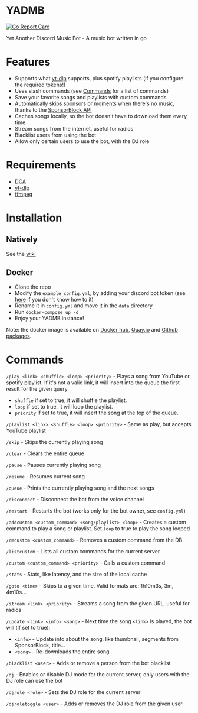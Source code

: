 # YADMB

[![Go Report Card](https://goreportcard.com/badge/github.com/TheTipo01/YADMB)](https://goreportcard.com/report/github.com/TheTipo01/YADMB)

Yet Another Discord Music Bot - A music bot written in go

# Features
- Supports what [yt-dlp](https://github.com/yt-dlp/yt-dlp) supports, plus spotify playlists (if you configure the required tokens!)
- Uses slash commands (see [Commands](#commands) for a list of commands)
- Save your favorite songs and playlists with custom commands
- Automatically skips sponsors or moments when there's no music, thanks to the [SponsorBlock API](https://sponsor.ajay.app/)
- Caches songs locally, so the bot doesn't have to download them every time
- Stream songs from the internet, useful for radios
- Blacklist users from using the bot
- Allow only certain users to use the bot, with the DJ role

# Requirements

- [DCA](https://github.com/bwmarrin/dca/tree/master/cmd/dca)
- [yt-dlp](https://github.com/yt-dlp/yt-dlp)
- [ffmpeg](https://ffmpeg.org/download.html)

# Installation

## Natively
See the [wiki](https://github.com/TheTipo01/YADMB/wiki/Tutorial:-install-YADMB-on-Debian-based-distro-(Raspbian,-Ubuntu...))

## Docker
- Clone the repo
- Modify the `example_config.yml`, by adding your discord bot token (see [here](https://github.com/TheTipo01/YADMB/wiki/Creating-and-adding-the-bot-to-your-server) if you don't know how to it)
- Rename it in `config.yml` and move it in the `data` directory
- Run `docker-compose up -d`
- Enjoy your YADMB instance!


Note: the docker image is available on [Docker hub](https://hub.docker.com/r/thetipo01/yadmb), [Quay.io](https://quay.io/repository/thetipo01/yadmb) and [Github packages](https://github.com/TheTipo01/YADMB/pkgs/container/yadmb).


# Commands

`/play <link> <shuffle> <loop> <priority>` - Plays a song from YouTube or spotify playlist.
If it's not a valid link, it will insert into the queue the first result for the given query.

- `shuffle` if set to true, it will shuffle the playlist.
- `loop` if set to true, it will loop the playlist.
- `priority` if set to true, it will insert the song at the top of the queue.

`/playlist <link> <shuffle> <loop> <priority>` - Same as play, but accepts YouTube playlist

`/skip` - Skips the currently playing song

`/clear` - Clears the entire queue

`/pause` - Pauses currently playing song

`/resume` - Resumes current song

`/queue` - Prints the currently playing song and the next songs

`/disconnect` - Disconnect the bot from the voice channel

`/restart` - Restarts the bot (works only for the bot owner, see `config.yml`)

`/addcustom <custom_command> <song/playlist> <loop>` - Creates a custom command to play a song or playlist. Set `loop`
to true to play the song looped

`/rmcustom <custom_command>` - Removes a custom command from the DB

`/listcustom` - Lists all custom commands for the current server

`/custom <custom_command> <priority>` - Calls a custom command

`/stats` - Stats, like latency, and the size of the local cache

`/goto <time>` - Skips to a given time. Valid formats are: 1h10m3s, 3m, 4m10s...

`/stream <link> <priority>` - Streams a song from the given URL, useful for radios

`/update <link> <info> <song>` - Next time the song `<link>` is played, the bot will (if set to true):

- `<info>` - Update info about the song, like thumbnail, segments from SponsorBlock, title...
- `<song>` - Re-downloads the entire song

`/blacklist <user>` - Adds or remove a person from the bot blacklist

`/dj` - Enables or disable DJ mode for the current server, only users with the DJ role can use the bot

`/djrole <role>` - Sets the DJ role for the current server

`/djroletoggle <user>` - Adds or removes the DJ role from the given user
